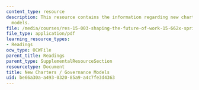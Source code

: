 ```yaml
---
content_type: resource
description: This resource contains the information regarding new charters / governance
  models.
file: /media/courses/res-15-003-shaping-the-future-of-work-15-662x-spring-2016/be66a30aa493032085a9a4c7fe3d4363_MITRES_15_003S16_govnmdl.pdf
file_type: application/pdf
learning_resource_types:
- Readings
ocw_type: OCWFile
parent_title: Readings
parent_type: SupplementalResourceSection
resourcetype: Document
title: New Charters / Governance Models
uid: be66a30a-a493-0320-85a9-a4c7fe3d4363
---
```

